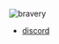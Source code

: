 ![bravery](https://user-images.githubusercontent.com/90989285/133911873-c881d5e4-3952-4592-b594-a1ba119d42bd.png) 

- [discord](https://discord.gg/6hqRv4aREX)


<!---
Gothon369/Gothon369 is a ✨ special ✨ repository because its `README.md` (this file) appears on your GitHub profile.
You can click the Preview link to take a look at your changes.
--->

